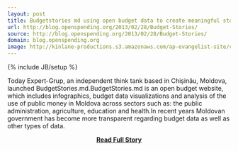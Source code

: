 ```yaml
---
layout: post
title: Budgetstories md using open budget data to create meaningful stories
url: http://blog.openspending.org/2013/02/28/Budget-Stories/
source: http://blog.openspending.org/2013/02/28/Budget-Stories/
domain: blog.openspending.org
image: http://kinlane-productions.s3.amazonaws.com/ap-evangelist-site/curated/screenshots/9352_api500_com.png
---
```

{% include JB/setup %}<p>Today Expert-Grup, an independent think tank based in Chișinău, Moldova, launched BudgetStories.md.BudgetStories.md is an open budget website, which includes infographics, budget data visualizations and analysis of the use of public money in Moldova across sectors such as: the public administration, agriculture, education and health.In recent years Moldovan government has become more transparent regarding budget data as well as other types of data.</p>
<center><p><a href="http://blog.openspending.org/2013/02/28/Budget-Stories/" style='padding:25px; font-sze:18px; font-weight: bold;'>Read Full Story</a></p></center>
